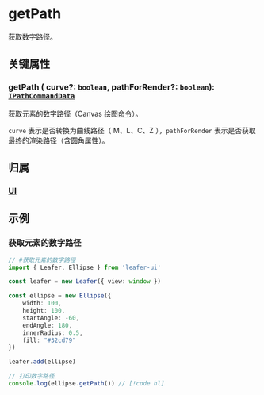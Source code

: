 # getPath

获取数字路径。

## 关键属性

### getPath ( curve?: `boolean`, pathForRender?: `boolean`): [`IPathCommandData`](../interface/ui/PathData.md)

获取元素的数字路径（Canvas [绘图命令](../interface/ui/PathData.md#canvas-命令)）。

`curve` 表示是否转换为曲线路径（ M、L、C、Z ），`pathForRender` 表示是否获取最终的渲染路径（含圆角属性）。

## 归属

### [UI](/reference/display/UI.md)

## 示例

### 获取元素的数字路径

```ts
// #获取元素的数字路径
import { Leafer, Ellipse } from 'leafer-ui'

const leafer = new Leafer({ view: window })

const ellipse = new Ellipse({
    width: 100,
    height: 100,
    startAngle: -60,
    endAngle: 180,
    innerRadius: 0.5,
    fill: "#32cd79"
})

leafer.add(ellipse)

// 打印数字路径
console.log(ellipse.getPath()) // [!code hl]
```
